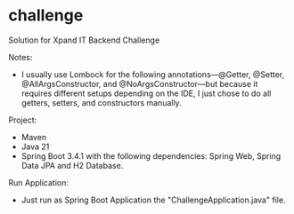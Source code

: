 # challenge
Solution for Xpand IT Backend Challenge

Notes:
- I usually use Lombock for the following annotations—@Getter, @Setter, @AllArgsConstructor, and @NoArgsConstructor—but because it requires different setups depending on the IDE, I just chose to do all getters, setters, and constructors manually.

Project:
- Maven
- Java 21
- Spring Boot 3.4.1 with the following dependencies: Spring Web, Spring Data JPA and H2 Database.

Run Application:
- Just run as Spring Boot Application the "ChallengeApplication.java" file.
